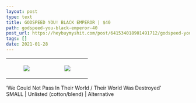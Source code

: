 ```yaml
---
layout: post
type: text
title: GODSPEED YOU! BLACK EMPEROR | $40
path: godspeed-you-black-emperor-40
post_url: https://heybuymyshit.com/post/641534018901491712/godspeed-you-black-emperor-40
tags: []
date: 2021-01-28
---
```




<table style="width:100%;"><tr><td style="vertical-align:top;">
      <figure class="tmblr-full" data-orig-height="2048" data-orig-width="1365" data-orig-src="https://concertshirts.netlify.app/shirts/0206/0206-01.jpg"><img src="https://64.media.tumblr.com/cf59fd9790445fecb1258e6013980eea/0a30d8c35be31bc3-ef/s540x810/64e4b29a8be9c4bf4a18ff2d8aa20bc6bcc0f492.jpg" data-orig-height="2048" data-orig-width="1365" data-orig-src="https://concertshirts.netlify.app/shirts/0206/0206-01.jpg"/></figure></td>
    <td style="vertical-align:top;">
      <figure class="tmblr-full" data-orig-height="2048" data-orig-width="1365" data-orig-src="https://concertshirts.netlify.app/shirts/0206/0206-02.jpg"><img src="https://64.media.tumblr.com/348de919ead5c9fdd1848ff32383ed66/0a30d8c35be31bc3-6a/s540x810/8a8b1aedbf14869c1be0686dcc2fc3b763146b27.jpg" data-orig-height="2048" data-orig-width="1365" data-orig-src="https://concertshirts.netlify.app/shirts/0206/0206-02.jpg"/></figure></td>
  </tr></table><p>
  &lsquo;We Could Not Pass In Their World / Their World Was Destroyed&rsquo;<br/>SMALL | Unlisted (cotton/blend) | Alternative
</p>
